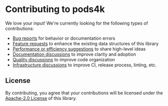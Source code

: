 # Contributing to pods4k

We love your input! We're currently looking for the following types of contributions:

* [Bug reports][bug-report-url] for behavior or documentation errors
* [Feature requests][feature-request-url] to enhance the existing data structures of this library
* [Performance or efficiency suggestions][efficiency-suggestion-url] to share high-level ideas
* [Documentation discussions][discussions-url] to improve clarity and adoption
* [Quality discussions][discussions-url] to improve code organization
* [Infrastructure discussions][discussions-url] to improve CI, release process, linting, etc.

## License

By contributing, you agree that your contributions will be licensed under the [Apache-2.0 License][apache-license] of
this library.

[bug-report-url]: https://github.com/daniel-rusu/pods4k/issues/new?template=3_bug_report.yml

[feature-request-url]: https://github.com/daniel-rusu/pods4k/issues/new?template=2_feature_request.yml

[efficiency-suggestion-url]: https://github.com/daniel-rusu/pods4k/issues/new?template=1_efficiency_suggestion.md

[discussions-url]: https://github.com/daniel-rusu/pods4k/discussions

[apache-license]: http://www.apache.org/licenses/LICENSE-2.0
